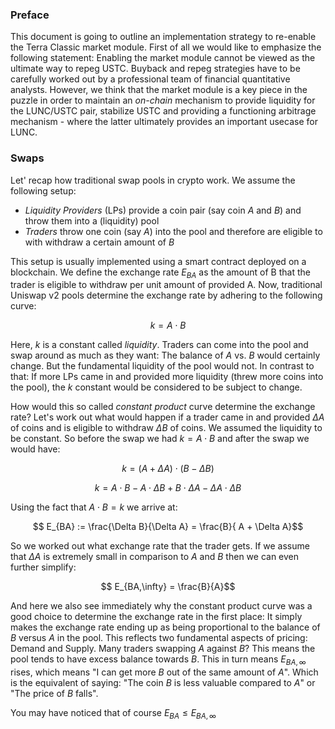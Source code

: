 ### Preface

This document is going to outline an implementation strategy to re-enable the Terra Classic market module. First of all we would like to emphasize the following statement: Enabling the market module cannot be viewed as the ultimate way to repeg USTC. Buyback and repeg strategies have to be carefully worked out by a professional team of financial quantitative analysts. However, we think that the market module is a key piece in the puzzle in order to maintain an *on-chain* mechanism to provide liquidity for the LUNC/USTC pair, stabilize USTC and providing a functioning arbitrage mechanism - where the latter ultimately provides an important usecase for LUNC.

### Swaps

Let' recap how traditional swap pools in crypto work. We assume the following setup:

- *Liquidity Providers* (LPs) provide a coin pair (say coin $A$ and $B$) and throw them into a (liquidity) pool
- *Traders* throw one coin (say $A$) into the pool and therefore are eligible to with withdraw a certain amount of $B$

This setup is usually implemented using a smart contract deployed on a blockchain. We define the exchange rate $E_{BA}$ as the amount of B that the trader is eligible to withdraw per unit amount of provided A. Now, traditional Uniswap v2 pools determine the exchange rate by adhering to the following curve:

$$ k = A \cdot B $$

Here, $k$ is a constant called *liquidity*. Traders can come into the pool and swap around as much as they want: The balance of $A$ vs. $B$ would certainly change. But the fundamental liquidity of the pool would not. In contrast to that: If more LPs came in and provided more liquidity (threw more coins into the pool), the $k$ constant would be considered to be subject to change.

How would this so called *constant product* curve determine the exchange rate? Let's work out what would happen if a trader came in and provided $\Delta A$ of coins and is eligible to withdraw $\Delta B$ of coins. We assumed the liquidity to be constant. So before the swap we had $k = A \cdot B$ and after the swap we would have:

$$ k = (A + \Delta A)\cdot (B - \Delta B) $$

$$ k = A \cdot B  - A \cdot \Delta B + B \cdot \Delta A - \Delta A \cdot \Delta B$$

Using the fact that $A \cdot B = k$ we arrive at:

$$ E_{BA} := \frac{\Delta B}{\Delta A} = \frac{B}{ A + \Delta A}$$

So we worked out what exchange rate that the trader gets. If we assume that $\Delta A$ is extremely small in comparison to $A$ and $B$ then we can even further simplify:

$$ E_{BA,\infty} = \frac{B}{A}$$

And here we also see immediately why the constant product curve was a good choice to determine the exchange rate in the first place: It simply makes the exchange rate ending up as being proportional to the balance of $B$ versus $A$ in the pool. This reflects two fundamental aspects of pricing: Demand and Supply. Many traders swapping $A$ against $B$? This means the pool tends to have excess balance towards $B$. This in turn means $E_{BA,\infty}$ rises, which means "I can get more $B$ out of the same amount of $A$". Which is the equivalent of saying: "The coin $B$ is less valuable compared to $A$" or "The price of $B$ falls".

You may have noticed that of course $E_{BA} \le E_{BA,\infty}$
